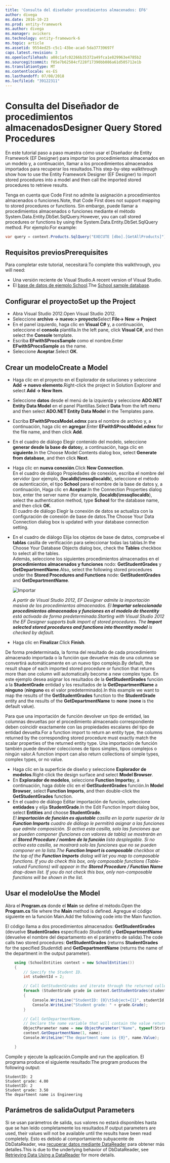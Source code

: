 ```yaml
---
title: 'Consulta del diseñador procedimientos almacenados: EF6'
author: divega
ms.date: 2016-10-23
ms.prod: entity-framework
ms.author: divega
ms.manager: avickers
ms.technology: entity-framework-6
ms.topic: article
ms.assetid: 9554ed25-c5c1-43be-acad-5da37739697f
caps.latest.revision: 3
ms.openlocfilehash: a08c1afc02266b35372a49fca1e829963e4785b2
ms.sourcegitcommit: f05e7b62584cf228f17390bb086a61d505712e1b
ms.translationtype: MT
ms.contentlocale: es-ES
ms.lasthandoff: 07/08/2018
ms.locfileid: "39122311"
---
```

# <a name="designer-query-stored-procedures"></a><span data-ttu-id="4c18a-102">Consulta del Diseñador de procedimientos almacenados</span><span class="sxs-lookup"><span data-stu-id="4c18a-102">Designer Query Stored Procedures</span></span>
<span data-ttu-id="4c18a-103">En este tutorial paso a paso muestra cómo usar el Diseñador de Entity Framework (EF Designer) para importar los procedimientos almacenados en un modelo y, a continuación, llamar a los procedimientos almacenados importados para recuperar los resultados.</span><span class="sxs-lookup"><span data-stu-id="4c18a-103">This step-by-step walkthrough show how to use the Entity Framework Designer (EF Designer) to import stored procedures into a model and then call the imported stored procedures to retrieve results.</span></span> 

<span data-ttu-id="4c18a-104">Tenga en cuenta que Code First no admite la asignación a procedimientos almacenados o funciones.</span><span class="sxs-lookup"><span data-stu-id="4c18a-104">Note, that Code First does not support mapping to stored procedures or functions.</span></span> <span data-ttu-id="4c18a-105">Sin embargo, puede llamar a procedimientos almacenados o funciones mediante el método System.Data.Entity.DbSet.SqlQuery.</span><span class="sxs-lookup"><span data-stu-id="4c18a-105">However, you can call stored procedures or functions by using the System.Data.Entity.DbSet.SqlQuery method.</span></span> <span data-ttu-id="4c18a-106">Por ejemplo:</span><span class="sxs-lookup"><span data-stu-id="4c18a-106">For example:</span></span>
``` csharp
var query = context.Products.SqlQuery("EXECUTE [dbo].[GetAllProducts]")`;
```

## <a name="prerequisites"></a><span data-ttu-id="4c18a-107">Requisitos previos</span><span class="sxs-lookup"><span data-stu-id="4c18a-107">Prerequisites</span></span>

<span data-ttu-id="4c18a-108">Para completar este tutorial, necesitará:</span><span class="sxs-lookup"><span data-stu-id="4c18a-108">To complete this walkthrough, you will need:</span></span>

- <span data-ttu-id="4c18a-109">Una versión reciente de Visual Studio.</span><span class="sxs-lookup"><span data-stu-id="4c18a-109">A recent version of Visual Studio.</span></span>
- <span data-ttu-id="4c18a-110">El [base de datos de ejemplo School](~/ef6/resources/school-database.md).</span><span class="sxs-lookup"><span data-stu-id="4c18a-110">The [School sample database](~/ef6/resources/school-database.md).</span></span>

## <a name="set-up-the-project"></a><span data-ttu-id="4c18a-111">Configurar el proyecto</span><span class="sxs-lookup"><span data-stu-id="4c18a-111">Set up the Project</span></span>

-   <span data-ttu-id="4c18a-112">Abra Visual Studio 2012.</span><span class="sxs-lookup"><span data-stu-id="4c18a-112">Open Visual Studio 2012.</span></span>
-   <span data-ttu-id="4c18a-113">Seleccione **archivo -&gt; nuevo:&gt; proyecto**</span><span class="sxs-lookup"><span data-stu-id="4c18a-113">Select **File-&gt; New -&gt; Project**</span></span>
-   <span data-ttu-id="4c18a-114">En el panel izquierdo, haga clic en **Visual C\#** y, a continuación, seleccione el **consola** plantilla.</span><span class="sxs-lookup"><span data-stu-id="4c18a-114">In the left pane, click **Visual C\#**, and then select the **Console** template.</span></span>
-   <span data-ttu-id="4c18a-115">Escriba **EFwithSProcsSample** como el nombre.</span><span class="sxs-lookup"><span data-stu-id="4c18a-115">Enter **EFwithSProcsSample** as the name.</span></span>
-   <span data-ttu-id="4c18a-116">Seleccione **Aceptar**.</span><span class="sxs-lookup"><span data-stu-id="4c18a-116">Select **OK**.</span></span>

## <a name="create-a-model"></a><span data-ttu-id="4c18a-117">Crear un modelo</span><span class="sxs-lookup"><span data-stu-id="4c18a-117">Create a Model</span></span>

-   <span data-ttu-id="4c18a-118">Haga clic en el proyecto en el Explorador de soluciones y seleccione **Add -&gt; nuevo elemento**.</span><span class="sxs-lookup"><span data-stu-id="4c18a-118">Right-click the project in Solution Explorer and select **Add -&gt; New Item**.</span></span>
-   <span data-ttu-id="4c18a-119">Seleccione **datos** desde el menú de la izquierda y seleccione **ADO.NET Entity Data Model** en el panel Plantillas.</span><span class="sxs-lookup"><span data-stu-id="4c18a-119">Select **Data** from the left menu and then select **ADO.NET Entity Data Model** in the Templates pane.</span></span>
-   <span data-ttu-id="4c18a-120">Escriba **EFwithSProcsModel.edmx** para el nombre de archivo y, a continuación, haga clic en **agregar**.</span><span class="sxs-lookup"><span data-stu-id="4c18a-120">Enter **EFwithSProcsModel.edmx** for the file name, and then click **Add**.</span></span>
-   <span data-ttu-id="4c18a-121">En el cuadro de diálogo Elegir contenido del modelo, seleccione **generar desde la base de datos**y, a continuación, haga clic en **siguiente**.</span><span class="sxs-lookup"><span data-stu-id="4c18a-121">In the Choose Model Contents dialog box, select **Generate from database**, and then click **Next**.</span></span>
-   <span data-ttu-id="4c18a-122">Haga clic en **nueva conexión**.</span><span class="sxs-lookup"><span data-stu-id="4c18a-122">Click **New Connection**.</span></span>  
    <span data-ttu-id="4c18a-123">En el cuadro de diálogo Propiedades de conexión, escriba el nombre del servidor (por ejemplo, **(localdb)\\mssqllocaldb**), seleccione el método de autenticación, el tipo **School** para el nombre de la base de datos y, a continuación, Haga clic en **Aceptar**.</span><span class="sxs-lookup"><span data-stu-id="4c18a-123">In the Connection Properties dialog box, enter the server name (for example, **(localdb)\\mssqllocaldb**), select the authentication method, type **School** for the database name, and then click **OK**.</span></span>  
    <span data-ttu-id="4c18a-124">El cuadro de diálogo Elegir la conexión de datos se actualiza con la configuración de conexión de base de datos.</span><span class="sxs-lookup"><span data-stu-id="4c18a-124">The Choose Your Data Connection dialog box is updated with your database connection setting.</span></span>
-   <span data-ttu-id="4c18a-125">En el cuadro de diálogo Elija los objetos de base de datos, compruebe el **tablas** casilla de verificación para seleccionar todas las tablas.</span><span class="sxs-lookup"><span data-stu-id="4c18a-125">In the Choose Your Database Objects dialog box, check the **Tables** checkbox to select all the tables.</span></span>  
    <span data-ttu-id="4c18a-126">Además, seleccione los siguientes procedimientos almacenados en el **procedimientos almacenados y funciones** nodo: **GetStudentGrades** y **GetDepartmentName**.</span><span class="sxs-lookup"><span data-stu-id="4c18a-126">Also, select the following stored procedures under the **Stored Procedures and Functions** node: **GetStudentGrades** and **GetDepartmentName**.</span></span> 

    ![Importar](~/ef6/media/import.jpg)

    <span data-ttu-id="4c18a-128">*A partir de Visual Studio 2012, EF Designer admite la importación masiva de los procedimientos almacenados. El **Importar seleccionada procedimientos almacenados y funciones en el modelo de theentity** está activada de forma predeterminada.*</span><span class="sxs-lookup"><span data-stu-id="4c18a-128">*Starting with Visual Studio 2012 the EF Designer supports bulk import of stored procedures. The **Import selected stored procedures and functions into theentity model** is checked by default.*</span></span>
-   <span data-ttu-id="4c18a-129">Haga clic en **Finalizar**.</span><span class="sxs-lookup"><span data-stu-id="4c18a-129">Click **Finish**.</span></span>

<span data-ttu-id="4c18a-130">De forma predeterminada, la forma del resultado de cada procedimiento almacenado importada o la función que devuelve más de una columna se convertirá automáticamente en un nuevo tipo complejo.</span><span class="sxs-lookup"><span data-stu-id="4c18a-130">By default, the result shape of each imported stored procedure or function that returns more than one column will automatically become a new complex type.</span></span> <span data-ttu-id="4c18a-131">En este ejemplo desea asignar los resultados de la **GetStudentGrades** función a la **StudentGrade** entidad y los resultados de la **GetDepartmentName** a **ninguno** (**ninguno** es el valor predeterminado).</span><span class="sxs-lookup"><span data-stu-id="4c18a-131">In this example we want to map the results of the **GetStudentGrades** function to the **StudentGrade** entity and the results of the **GetDepartmentName** to **none** (**none** is the default value).</span></span>

<span data-ttu-id="4c18a-132">Para que una importación de función devolver un tipo de entidad, las columnas devueltas por el procedimiento almacenado correspondiente deben coincidir exactamente con las propiedades escalares del tipo de entidad devuelta.</span><span class="sxs-lookup"><span data-stu-id="4c18a-132">For a function import to return an entity type, the columns returned by the corresponding stored procedure must exactly match the scalar properties of the returned entity type.</span></span> <span data-ttu-id="4c18a-133">Una importación de función también puede devolver colecciones de tipos simples, tipos complejos o ningún valor.</span><span class="sxs-lookup"><span data-stu-id="4c18a-133">A function import can also return collections of simple types, complex types, or no value.</span></span>

-   <span data-ttu-id="4c18a-134">Haga clic en la superficie de diseño y seleccione **Explorador de modelos**.</span><span class="sxs-lookup"><span data-stu-id="4c18a-134">Right-click the design surface and select **Model Browser**.</span></span>
-   <span data-ttu-id="4c18a-135">En **Explorador de modelos**, seleccione **Function Imports**y, a continuación, haga doble clic en el **GetStudentGrades** función.</span><span class="sxs-lookup"><span data-stu-id="4c18a-135">In **Model Browser**, select **Function Imports**, and then double-click the **GetStudentGrades** function.</span></span>
-   <span data-ttu-id="4c18a-136">En el cuadro de diálogo Editar importación de función, seleccione **entidades** y elija **StudentGrade**.</span><span class="sxs-lookup"><span data-stu-id="4c18a-136">In the Edit Function Import dialog box, select **Entities** and choose **StudentGrade**.</span></span>  
    <span data-ttu-id="4c18a-137">*El **importación de función es ajustable** casilla en la parte superior de la **Function Imports** cuadro de diálogo le permitirá asignar a las funciones que admite composición. Si activa esta casilla, solo las funciones que se pueden componer (funciones con valores de tabla) se mostrarán en el **Stored Procedure / nombre de la función** lista desplegable. Si no activa esta casilla, se mostrará solo las funciones que no se pueden componer en la lista.*</span><span class="sxs-lookup"><span data-stu-id="4c18a-137">*The **Function Import is composable** checkbox at the top of the **Function Imports** dialog will let you map to composable functions. If you do check this box, only composable functions (Table-valued Functions) will appear in the **Stored Procedure / Function Name** drop-down list. If you do not check this box, only non-composable functions will be shown in the list.*</span></span>

## <a name="use-the-model"></a><span data-ttu-id="4c18a-138">Usar el modelo</span><span class="sxs-lookup"><span data-stu-id="4c18a-138">Use the Model</span></span>

<span data-ttu-id="4c18a-139">Abra el **Program.cs** donde el **Main** se define el método.</span><span class="sxs-lookup"><span data-stu-id="4c18a-139">Open the **Program.cs** file where the **Main** method is defined.</span></span> <span data-ttu-id="4c18a-140">Agregue el código siguiente en la función Main.</span><span class="sxs-lookup"><span data-stu-id="4c18a-140">Add the following code into the Main function.</span></span>

<span data-ttu-id="4c18a-141">El código llama a dos procedimientos almacenados: **GetStudentGrades** (devuelve **StudentGrades** especificado *StudentId*) y **GetDepartmentName** (devuelve el nombre del departamento en el parámetro de salida).</span><span class="sxs-lookup"><span data-stu-id="4c18a-141">The code calls two stored procedures: **GetStudentGrades** (returns **StudentGrades** for the specified *StudentId*) and **GetDepartmentName** (returns the name of the department in the output parameter).</span></span>  

``` csharp
    using (SchoolEntities context = new SchoolEntities())
    {
        // Specify the Student ID.
        int studentId = 2;

        // Call GetStudentGrades and iterate through the returned collection.
        foreach (StudentGrade grade in context.GetStudentGrades(studentId))
        {
            Console.WriteLine("StudentID: {0}\tSubject={1}", studentId, grade.Subject);
            Console.WriteLine("Student grade: " + grade.Grade);
        }

        // Call GetDepartmentName.
        // Declare the name variable that will contain the value returned by the output parameter.
        ObjectParameter name = new ObjectParameter("Name", typeof(String));
        context.GetDepartmentName(1, name);
        Console.WriteLine("The department name is {0}", name.Value);

    }
```

<span data-ttu-id="4c18a-142">Compile y ejecute la aplicación.</span><span class="sxs-lookup"><span data-stu-id="4c18a-142">Compile and run the application.</span></span> <span data-ttu-id="4c18a-143">El programa produce el siguiente resultado:</span><span class="sxs-lookup"><span data-stu-id="4c18a-143">The program produces the following output:</span></span>

```
StudentID: 2
Student grade: 4.00
StudentID: 2
Student grade: 3.50
The department name is Engineering
```

<a name="output-parameters"></a><span data-ttu-id="4c18a-144">Parámetros de salida</span><span class="sxs-lookup"><span data-stu-id="4c18a-144">Output Parameters</span></span>
-----------------

<span data-ttu-id="4c18a-145">Si se usan parámetros de salida, sus valores no estará disponibles hasta que se han leído completamente los resultados.</span><span class="sxs-lookup"><span data-stu-id="4c18a-145">If output parameters are used, their values will not be available until the results have been read completely.</span></span> <span data-ttu-id="4c18a-146">Esto es debido al comportamiento subyacente de DbDataReader, vea [recuperar datos mediante DataReader](http://go.microsoft.com/fwlink/?LinkID=398589) para obtener más detalles.</span><span class="sxs-lookup"><span data-stu-id="4c18a-146">This is due to the underlying behavior of DbDataReader, see [Retrieving Data Using a DataReader](http://go.microsoft.com/fwlink/?LinkID=398589) for more details.</span></span>
